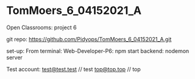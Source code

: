 # TomMoers_6_04152021_A
Open Classrooms: project 6

git repo: https://github.com/Pidyops/TomMoers_6_04152021_A.git

set-up:
From terminal:
    Web-Developer-P6: npm start
    backend: nodemon server


Test account:
test@test.test // test
top@top.top  // top